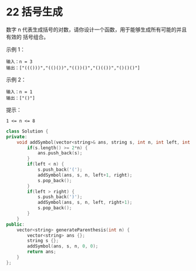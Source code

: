# 22 括号生成

数字 n 代表生成括号的对数，请你设计一个函数，用于能够生成所有可能的并且 有效的 括号组合。

示例 1：

    输入：n = 3
    输出：["((()))","(()())","(())()","()(())","()()()"]

示例 2：

    输入：n = 1
    输出：["()"]


提示：

    1 <= n <= 8

```cpp
class Solution {
private:
    void addSymbol(vector<string>& ans, string s, int n, int left, int right) {
        if(s.length() >= 2*n) {
            ans.push_back(s);
        }
        if(left < n) {
            s.push_back('(');
            addSymbol(ans, s, n, left+1, right);
            s.pop_back();
        }
        if(left > right) {
            s.push_back(')');
            addSymbol(ans, s, n, left, right+1);
            s.pop_back();
        }
    }
public:
    vector<string> generateParenthesis(int n) {
        vector<string> ans {};
        string s {};
        addSymbol(ans, s, n, 0, 0);
        return ans;
    }
};
```

